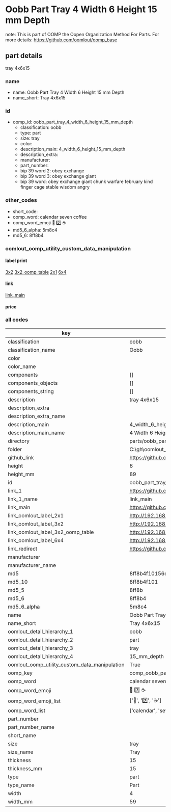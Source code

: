 # Oobb Part Tray 4 Width 6 Height 15 mm Depth  

note: This is part of OOMP the Oopen Organization Method For Parts. For more details: https://github.com/oomlout/oomp_base

##  part details
  



tray 4x6x15



### name
* name: Oobb Part Tray 4 Width 6 Height 15 mm Depth
* name_short: Tray 4x6x15 
### id
* oomp_id: oobb_part_tray_4_width_6_height_15_mm_depth
  * classification: oobb
  * type: part
  * size: tray
  * color: 
  * description_main: 4_width_6_height_15_mm_depth
  * description_extra: 
  * manufacturer: 
  * part_number: 
  * bip 39 word 2: obey exchange
  * bip 39 word 3: obey exchange giant
  * bip 39 word: obey exchange giant chunk warfare february kind finger cage stable wisdom angry

### other_codes
* short_code: 
* oomp_word: calendar seven coffee
* oomp_word_emoji :calendar: :seven: :coffee:
* md5_6_alpha: 5m8c4
* md5_6: 8ff8b4






### oomlout_oomp_utility_custom_data_manipulation
#### label print
[3x2](http://192.168.1.245:1112/?label=oomp%205m8c4)
[3x2_oomp_table](http://192.168.1.108:1112/?label=oomp%205m8c4)
[2x1](http://192.168.1.242:1112/?label=oomp%205m8c4)
[6x4](http://192.168.1.55:1112/?label=oomp%205m8c4)    

#### link

[link_main](https://github.com/oomlout/oomlout_oobb_version_4_generated_parts/tree/main/navigation_oomp/oobb/part/tray/4_width_6_height_15_mm_depth/part)                              

#### price







### all codes 
| key | value |  
| --- | --- |  
| classification | oobb |  
| classification_name | Oobb |  
| color |  |  
| color_name |  |  
| components | [] |  
| components_objects | [] |  
| components_string | [] |  
| description | tray 4x6x15 |  
| description_extra |  |  
| description_extra_name |  |  
| description_main | 4_width_6_height_15_mm_depth |  
| description_main_name | 4 Width 6 Height 15 mm Depth |  
| directory | parts/oobb_part_tray_4_width_6_height_15_mm_depth |  
| folder | C:\gh\oomlout_oobb_version_4_generated_parts\parts\oobb_part_tray_4_width_6_height_15_mm_depth |  
| github_link | https://github.com/oomlout/oomlout_oomp_part_src/tree/main/parts/oobb_part_tray_4_width_6_height_15_mm_depth |  
| height | 6 |  
| height_mm | 89 |  
| id | oobb_part_tray_4_width_6_height_15_mm_depth |  
| link_1 | https://github.com/oomlout/oomlout_oobb_version_4_generated_parts/tree/main/navigation_oomp/oobb/part/tray/4_width_6_height_15_mm_depth/part |  
| link_1_name | link_main |  
| link_main | https://github.com/oomlout/oomlout_oobb_version_4_generated_parts/tree/main/navigation_oomp/oobb/part/tray/4_width_6_height_15_mm_depth/part |  
| link_oomlout_label_2x1 | http://192.168.1.242:1112/?label=oomp%205m8c4 |  
| link_oomlout_label_3x2 | http://192.168.1.245:1112/?label=oomp%205m8c4 |  
| link_oomlout_label_3x2_oomp_table | http://192.168.1.108:1112/?label=oomp%205m8c4 |  
| link_oomlout_label_6x4 | http://192.168.1.55:1112/?label=oomp%205m8c4 |  
| link_redirect | https://github.com/oomlout/oomlout_oobb_version_4_generated_parts/tree/main/parts/oobb_tray_04_06_15 |  
| manufacturer |  |  
| manufacturer_name |  |  
| md5 | 8ff8b4f10156ef51517b828ac353acbf |  
| md5_10 | 8ff8b4f101 |  
| md5_5 | 8ff8b |  
| md5_6 | 8ff8b4 |  
| md5_6_alpha | 5m8c4 |  
| name | Oobb Part Tray 4 Width 6 Height 15 mm Depth |  
| name_short | Tray 4x6x15  |  
| oomlout_detail_hierarchy_1 | oobb |  
| oomlout_detail_hierarchy_2 | part |  
| oomlout_detail_hierarchy_3 | tray |  
| oomlout_detail_hierarchy_4 | 15_mm_depth |  
| oomlout_oomp_utility_custom_data_manipulation | True |  
| oomp_key | oomp_oobb_part_tray_4_width_6_height_15_mm_depth |  
| oomp_word | calendar seven coffee |  
| oomp_word_emoji | :calendar: :seven: :coffee: |  
| oomp_word_emoji_list | [':calendar:', ':seven:', ':coffee:'] |  
| oomp_word_list | ['calendar', 'seven', 'coffee'] |  
| part_number |  |  
| part_number_name |  |  
| short_name |  |  
| size | tray |  
| size_name | Tray |  
| thickness | 15 |  
| thickness_mm | 15 |  
| type | part |  
| type_name | Part |  
| width | 4 |  
| width_mm | 59 |  
